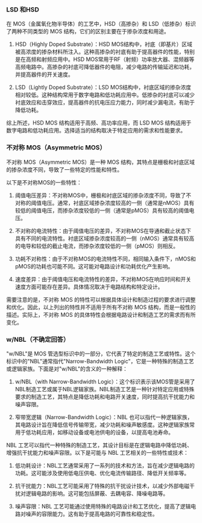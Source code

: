 ### LSD 和HSD
在 MOS（金属氧化物半导体）的工艺中，HSD（高掺杂）和 LSD（低掺杂）标识了两种不同类型的 MOS 结构，它们的区别主要在于掺杂浓度和用途。

1.  HSD（Highly Doped Substrate）：HSD MOS结构中，衬底（即基片）区域被高浓度的掺杂材料所注入。这种高掺杂的衬底有助于提高器件的性能，特别是在高频和射频应用中。HSD MOS常用于RF（射频）功率放大器、混频器等高频电路中。高掺杂的衬底可降低器件的电阻，减少电路的传输延迟和功耗，并提高器件的开关速度。
    
2.  LSD（Lightly Doped Substrate）：LSD MOS结构中，衬底区域的掺杂浓度相对较低。这种结构常用于数字电路和低功耗应用中。低掺杂的衬底可以减少衬底效应和击穿效应，提高器件的抗电压应力能力，同时减少漏电流，有助于降低功耗。
    

综上所述，HSD MOS 结构适用于高频、高功率应用，而 LSD MOS 结构适用于数字电路和低功耗应用。选择适当的结构取决于特定应用的需求和性能要求。

### 不对称 MOS（Asymmetric MOS）
不对称 MOS（Asymmetric MOS）是一种 MOS 结构，其特点是栅极和衬底区域的掺杂浓度不同，导致了一些特定的性能和特性。

以下是不对称MOS的一些特性：

1.  阈值电压差异：不对称MOS中，栅极和衬底区域的掺杂浓度不同，导致了不对称的阈值电压。通常，衬底区域掺杂浓度较高的一侧（通常是nMOS）具有较低的阈值电压，而掺杂浓度较低的一侧（通常是pMOS）具有较高的阈值电压。
    
2.  不对称的电流特性：由于阈值电压的差异，不对称MOS在导通和截止状态下具有不同的电流特性。衬底区域掺杂浓度较高的一侧（nMOS）通常具有较高的电导和较低的截止电流，而掺杂浓度较低的一侧（pMOS）则相反。
    
3.  功耗不对称性：由于不对称MOS的电流特性不同，相同输入条件下，nMOS和pMOS的功耗也可能不同。这可能对电路设计和功耗优化产生影响。
    
4.  速度差异：由于阈值电压和电流特性的差异，不对称MOS在响应时间和开关速度方面可能存在差异。具体情况取决于电路结构和特定设计。
    
需要注意的是，不对称 MOS 的特性可以根据具体设计和制造过程的要求进行调整和优化。因此，以上列出的特性并不适用于所有不对称 MOS 结构，而是一般性的描述。实际上，不对称 MOS 的具体特性会根据电路设计和制造工艺的需求而有所变化。

### w/NBL（不确定回答）
"w/NBL"是 MOS 管选型标识中的一部分，它代表了特定的制造工艺或特性。这个标识中的"NBL"通常指代"Narrow-Bandwidth Logic"，它是一种特殊的制造工艺或逻辑家族。下面是对"w/NBL"的含义的一种解释：

1.  w/NBL（with Narrow-Bandwidth Logic）：这个标识表示该MOS管是采用了NBL制造工艺或属于NBL逻辑家族。NBL制造工艺是一种针对特定应用或特殊要求的制造工艺，其特点是降低功耗和电路开关速度，同时提高抗干扰能力和噪声容限。
    
2.  窄带宽逻辑（Narrow-Bandwidth Logic）：NBL 也可以指代一种逻辑家族，其电路设计旨在降低信号传输带宽，减少功耗和噪声敏感度。这种逻辑家族常用于低功耗应用，如移动设备或电池供电的设备，以提高电池寿命。

NBL 工艺可以指代一种特殊的制造工艺，其设计目标是在逻辑电路中降低功耗、增强抗干扰能力和噪声容限。以下是可能与 NBL 工艺相关的一些特性或技术：

1.  低功耗设计：NBL工艺通常采用了一系列的技术和方法，旨在减少逻辑电路的功耗。这可能涉及使用低电压供电、优化电流传输路径、降低开关频率等。
    
2.  抗干扰能力：NBL工艺可能采用了特殊的抗干扰设计技术，以减少外部电磁干扰对逻辑电路的影响。这可能包括屏蔽、去耦电容、降噪电路等。
    
3.  噪声容限：NBL 工艺可能通过使用特殊的电路设计和工艺优化，提高了逻辑电路对噪声的容限能力。这有助于提高电路的可靠性和稳定性。
